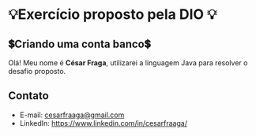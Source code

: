 
# 💡Exercício proposto pela DIO 💡

##  💲Criando uma conta banco💲
Olá! Meu nome é **César Fraga**, utilizarei a linguagem Java para resolver o desafio proposto.

## Contato
- E-mail: cesarfraaga@gmail.com
- LinkedIn: https://www.linkedin.com/in/cesarfraaga/
